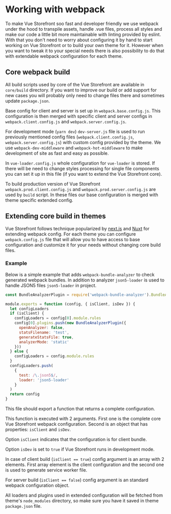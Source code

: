 # Working with webpack

 To make Vue Storefront soo fast and developer friendly we use webpack under the hood to transpile assets, handle .vue files, process all styles and make our code a little bit more maintainable with linting provided by eslint. With that you don't need to worry about configuring it by hand to start working on Vue Storefront or to build your own theme for it. However when you want to tweak it to your special needs there is also possibility to do that with extendable webpack configuration for each theme.

## Core webpack build

All build scripts used by core of the Vue Storefront are available in `core/build` directory. If you want to improve our build or add support for new cases you will probably only need to change files there and sometimes update `package.json`.

Base config for client and server is set up in `webpack.base.config.js`. This configuration is then merged with specific client and server configs in `webpack.client.config.js` and `webpack.server.config.js`.

For development mode (`yarn dev`) `dev-server.js` file is used to run previously mentioned config files (`webpack.client.config.js`, `webpack.server.config.js`) with custom config provided by the theme. We use `webpack-dev-middleware` and `webpack-hot-middleware` to make development of site as fast and easy as possible.

In `vue-loader.config.js` whole configuration for `vue-loader` is stored. If there will be need to change styles processing for single file components you can set it up in this file (if you want to extend the Vue Storefront core).

To build production version of Vue Storefront `webpack.prod.client.config.js` and `webpack.prod.server.config.js` are used by `build` script. In these files our base configuration is merged with theme specific extended config.

## Extending core build in themes

Vue Storefront follows technique popularized by [next.js](https://github.com/zeit/next.js/) and [Nuxt](https://nuxtjs.org/) for extending webpack config. For each theme you can configure `webpack.config.js` file that will allow you to have access to base configuration and customize it for your needs without changing core build files.

### Example

Below is a simple example that adds `webpack-bundle-analyzer` to check generated webpack bundles. In addition to analyzer `json5-loader` is used to handle JSON5 files `json5-loader` in project.

``` js
const BundleAnalyzerPlugin = require('webpack-bundle-analyzer').BundleAnalyzerPlugin

module.exports = function (config, { isClient, isDev }) {
  let configLoaders
  if (isClient) {
    configLoaders = config[0].module.rules
    config[0].plugins.push(new BundleAnalyzerPlugin({
      openAnalyzer: false,
      statsFilename: 'test',
      generateStatsFile: true,
      analyzerMode: 'static'
    }))
  } else {
    configLoaders = config.module.rules
  }
  configLoaders.push(
    {
      test: /\.json5$/,
      loader: 'json5-loader'
    }
  )
  return config
}
```

This file should export a function that returns a complete configuration.

This function is executed with 2 arguments. First one is the complete core Vue Storefront webpack configuration. Second is an object that has properties: `isClient` and `isDev`.

Option `isClient` indicates that the configuration is for client bundle.

Option `isDev` is set to `true` if Vue Storefront runs in development mode.

In case of client build (`isClient == true`) config argument is an array with 2 elements. First array element is the client configuration and the second one is used to generate service worker file.

For server build (`isClient == false`) config argument is an standard webpack configuration object.

All loaders and plugins used in extended configuration will be fetched from theme's `node_modules` directory, so make sure you have it saved in theme `package.json` file.
